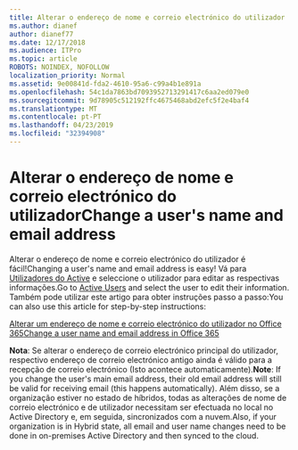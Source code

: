 ```yaml
---
title: Alterar o endereço de nome e correio electrónico do utilizador
ms.author: dianef
author: dianef77
ms.date: 12/17/2018
ms.audience: ITPro
ms.topic: article
ROBOTS: NOINDEX, NOFOLLOW
localization_priority: Normal
ms.assetid: 9e00841d-fda2-4610-95a6-c99a4b1e891a
ms.openlocfilehash: 54c1da7863bd7093952713291417c6aa2ed079e0
ms.sourcegitcommit: 9d78905c512192ffc4675468abd2efc5f2e4baf4
ms.translationtype: MT
ms.contentlocale: pt-PT
ms.lasthandoff: 04/23/2019
ms.locfileid: "32394908"
---
```

# <a name="change-a-users-name-and-email-address"></a><span data-ttu-id="28d31-102">Alterar o endereço de nome e correio electrónico do utilizador</span><span class="sxs-lookup"><span data-stu-id="28d31-102">Change a user's name and email address</span></span>

<span data-ttu-id="28d31-103">Alterar o endereço de nome e correio electrónico do utilizador é fácil!</span><span class="sxs-lookup"><span data-stu-id="28d31-103">Changing a user's name and email address is easy!</span></span> <span data-ttu-id="28d31-104">Vá para [Utilizadores do Active](https://admin.microsoft.com/Adminportal/Home?source=applauncher#/users) e seleccione o utilizador para editar as respectivas informações.</span><span class="sxs-lookup"><span data-stu-id="28d31-104">Go to [Active Users](https://admin.microsoft.com/Adminportal/Home?source=applauncher#/users) and select the user to edit their information.</span></span> <span data-ttu-id="28d31-105">Também pode utilizar este artigo para obter instruções passo a passo:</span><span class="sxs-lookup"><span data-stu-id="28d31-105">You can also use this article for step-by-step instructions:</span></span> 
  
[<span data-ttu-id="28d31-106">Alterar um endereço de nome e correio electrónico do utilizador no Office 365</span><span class="sxs-lookup"><span data-stu-id="28d31-106">Change a user name and email address in Office 365</span></span>](https://support.office.com/article/Change-a-user-name-and-email-address-in-Office-365-fb5ac074-e203-4e1f-9843-b9d1a3e03297?wt.mc_id=change_email_AI.aspx)
  
 <span data-ttu-id="28d31-107">**Nota**: Se alterar o endereço de correio electrónico principal do utilizador, respectivo endereço de correio electrónico antigo ainda é válido para a recepção de correio electrónico (Isto acontece automaticamente).</span><span class="sxs-lookup"><span data-stu-id="28d31-107">**Note**: If you change the user's main email address, their old email address will still be valid for receiving email (this happens automatically).</span></span> <span data-ttu-id="28d31-108">Além disso, se a organização estiver no estado de híbridos, todas as alterações de nome de correio electrónico e de utilizador necessitam ser efectuada no local no Active Directory e, em seguida, sincronizados com a nuvem.</span><span class="sxs-lookup"><span data-stu-id="28d31-108">Also, if your organization is in Hybrid state, all email and user name changes need to be done in on-premises Active Directory and then synced to the cloud.</span></span> 
  

